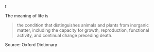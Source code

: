t<!--
.. title: What Is The Meaning Of Life?
.. slug: the-meaning-of-life
.. date: 2016-12-25 18:29:23 UTC
.. tags: life, featured
.. category: philosophy
.. link:
.. description: Have you ever wondered what is the meaning of life? Then you will find answer for it here.
.. type: text
-->


The meaning of life is

<blockquote cite="https://en.oxforddictionaries.com/definition/life">

the condition that distinguishes animals and plants from inorganic matter, including the capacity for growth, reproduction, functional activity, and continual change preceding death.

</blockquote>

Source: Oxford Dictionary
